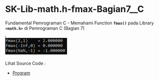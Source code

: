 # SK-Lib-math.h-fmax-Bagian7__C
Fundamental Pemrograman C - Memahami Function <code><b>fmax()</b></code> pada Library <code><b>&lt;math.h></b></code> di Pemrograman C (Bagian 7)<br><br>
<img src="https://github.com/RizkyKhapidsyah/SK-Lib-math.h-fmax-Bagian7__C/blob/master/SK-Lib-cmath-fmax-Bagian7__C/result/001.PNG"><br><br>
Lihat Source Code : <br>
- <a href="https://github.com/RizkyKhapidsyah/SK-Lib-math.h-fmax-Bagian7__C/blob/master/SK-Lib-cmath-fmax-Bagian7__C/Source.c">Program</a>
